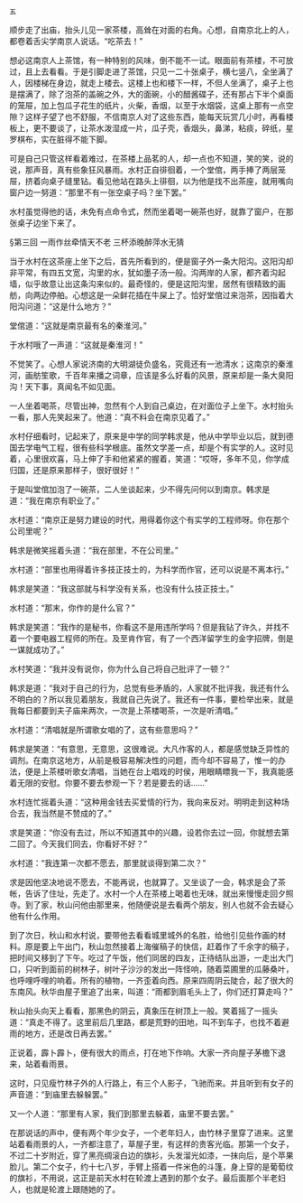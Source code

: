     五 

   顺步走了出庙，抬头儿见一家茶楼，高耸在对面的右角。心想，自南京北上的人，都卷着舌尖学南京人说话。“吃茶去！”

   想必这南京人上茶馆，有一种特别的风味，倒不能不一试。眼面前有茶楼，不可放过，且上去看看。于是引脚走进了茶馆，只见一二十张桌子，横七竖八，全坐满了人，因楼梯在身边，就走上楼去。这楼上也和楼下一样，不但人坐满了，桌子上也是摆满了，除了泡茶的盖碗之外，大的面碗，小的醋酱碟子，还有那占下半个桌面的笼屉，加上包瓜子花生的纸片，火柴，香烟，以至于水烟袋，这桌上那有一点空隙？这样子望了也不舒服，不信南京人对了这些东西，能每天玩赏几小时，再看楼板上，更不要谈了，让茶水泼湿成一片，瓜子壳，香烟头，鼻涕，粘痰，碎纸，星罗棋布，实在脏得不能下脚。

   可是自己只管这样看着难过，在茶楼上品茗的人，却一点也不知道，笑的笑，说的说，那声音，真有些象狂风暴雨。水村正自徘徊着，一个堂倌，两手捧了两层笼屉，挤着向桌子缝里钻。看见他站在路头上徘徊，以为他是找不出茶座，就用嘴向窗户边一努道：“那里不有一张空桌子吗？坐下罢。”

   水村虽觉得他的话，未免有点命令式，然而坐着喝一碗茶也好，就靠了窗户，在那张桌子边坐下来了。

   §第三回 一雨作丝牵情天不老 三杯添晚醉萍水无猜

   当于水村在这茶座上坐下之后，首先所看到的，便是窗子外一条大阳沟。这阳沟却非平常，有四五文宽，沟里的水，犹如墨子汤一般。沟两岸的人家，都齐着沟起墙，似乎故意让出这条沟来似的。最奇怪的，便是这阳沟里，居然有很精致的画舫，向两边停舶。心想这是一朵鲜花插在牛屎上了。恰好堂倌过来泡茶，因指着大阳沟问道：“这是什么地方？”

   堂倌道：“这就是南京最有名的秦淮河。”

   于水村哦了一声道：“这就是秦淮河！”

   不觉笑了。心想人家说济南的大明湖徒负盛名，究竟还有一池清水；这南京的秦淮河，画舫笙歌，千百年来播之词章，应该是多么好看的风景，原来却是一条大臭阳沟！天下事，真闻名不如见面。

   一人坐着喝茶，尽管出神，忽然有个人到自己桌边，在对面位子上坐下。水村抬头一看，那人先笑起来了。他道：“真不料会在南京见着了。”

   水村仔细看时，记起来了，原来是中学的同学韩求是，他从中学毕业以后，就到德国去学电气工程，很有些科学根底。虽然文学差一点，却是个有实学的人。这时见着，心里很欢喜，马上伸了手和他紧紧的握着，笑道：“哎呀，多年不见，你学成归国，还是原来那样子，很好很好！”

   于是叫堂倌加泡了一碗茶，二人坐谈起来，少不得先问何以到南京。韩求是道：“我在南京有职业了。”

   水村道：“南京正是努力建设的时代，用得着你这个有实学的工程师呀。你在那个公司里呢？”

   韩求是微笑摇着头道：“我在部里，不在公司里。”

   水村道：“部里也用得着许多技正技士的，为科学而作官，还可以说是不离本行。”

   韩求是笑道：“我这部就与科学没有关系，也没有什么技正技士。”

   水村道：“那末，你作的是什么官？”

   韩求是笑道：“我作的是秘书，你看这不是用违所学吗？但是我钻了许久，并找不着一个要电器工程师的所在。及至肯作官，有了一个西洋留学生的金字招牌，倒是一谋就成功了。”

   水村笑道：“我并没有说你，你为什么自己将自己批评了一顿？”

   韩求是道：“我对于自己的行为，总觉有些矛盾的，人家就不批评我，我还有什么不明白的？所以我见着朋友，我就自己先说了。我还有一件事，要检举出来，就是我每日都要到夫子庙来两次，一次是上茶楼喝茶，一次是听清唱。”

   水村道：“清唱就是所谓歌女唱的了，这有些意思吗？”

   韩求是笑道：“有意思，无意思，这很难说。大凡作客的人，都是感觉缺乏异性的调剂。在南京这地方，从前是极容易解决性的问题，而今却不容易了，惟一的办法，便是上茶楼听歌女清唱，当她在台上唱戏的时侯，用眼睛瞟我一下，我真能感着无限的安慰。你要不要去参观一下？若是要去的话……”

   水村连忙摇着头道：“这种用金钱去买爱情的行为，我向来反对。明明走到这种场合去，我当然是不赞成的了。”

   求是笑道：“你没有去过，所以不知道其中的兴趣，设若你去过一回，你就想去第二回了。今天我们同去，你看好不好？”

   水村道：“我连第一次都不愿去，那里就谈得到第二次？”

   求是因他坚决地说不愿去，不能再说，也就算了。又坐谈了一会，韩求是会了茶帐，告诉了住址，先走了。水村一个人在茶楼上喝着也无味，就出来慢慢走回夕照寺。到了家，秋山问他由那里来，他随便说是去看两个朋友，别人也就不会去疑心他有什么作用。

   到了次日，秋山和水村说，要带他去看看城里城外的名胜，给他引见些作画的材料。原是要上午出门，秋山忽然接着上海催稿子的快信，赶着作了千余字的稿子，把时间又移到了下午。吃过了午饭，他们同居的四友，正待结队出游，一走出大门口，只听到面前的树林子，树叶子沙沙的发出一阵怪响，随着菜圃里的瓜藤桑叶，也呼哩呼哩的响着。所有的植物，一齐歪着向西。原来四周阴云陡合，起了很大的东南风。秋华由屋子里追了出来，叫道：“雨都到眉毛头上了，你们还打算走吗？”

   秋山抬头向天上看看，那黑色的阴云，真象压在树顶上一般。笑着摇了一摇头道：“真走不得了。这里前后几里路，都是荒野的田地，叫不到车子，也找不着避雨的地方，还是改日再去罢。”

   正说着，霹卜霹卜，便有很大的雨点，打在地下作响。大家一齐向屋子茅檐下退来，站着看雨景。

   这时，只见瘦竹林子外的人行路上，有三个人影子，飞驰而来。并且听到有女子的声音道：“到庙里去躲躲罢。”

   又一个人道：“那里有人家，我们到那里去躲着，庙里不要去罢。”

   在那说话的声中，便有两个年少女子，一个老年妇人，由竹林子里穿了进来。这里站着看雨景的人，一齐都注意了，草屋子里，有这样的贵客光临。那第一个女子，不过二十岁附近，穿了黑亮绸滚白边的旗衫，头发溜光如漆，一抹向后，是个苹果脸儿。第二个女子，约十七八岁，手臂上搭着一件米色的斗篷，身上穿的是葡萄纹的旗衫，不用说，这正是前天水村在轮渡上遇到的那个女子。最后面那个半老妇人，也就是轮渡上跟随她的了。

